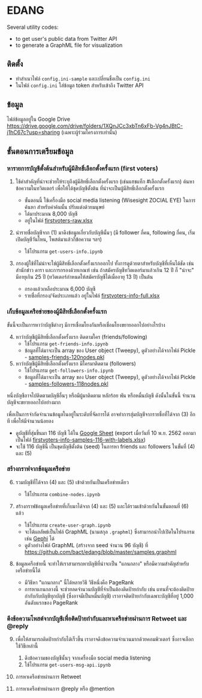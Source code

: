 # EDANG

Several utility codes:
- to get user's public data from Twitter API
- to generate a GraphML file for visualization

## ติดตั้ง

- ทำสำเนาไฟล์ `config.ini-sample` และเปลี่ยนชื่อเป็น `config.ini`
- ในไฟล์ `config.ini` ใส่ข้อมูล token สำหรับเข้าถึง Twitter API
  
## ข้อมูล

ไฟล์ข้อมูลอยู่ใน Google Drive https://drive.google.com/drive/folders/1XQnJCc3xbTn6xFb-Vg4nJBtC-j1hC67c?usp=sharing (เฉพาะผู้ร่วมโครงการเท่านั้น)

## ขั้นตอนการเตรียมข้อมูล

### หารายการบัญชีตั้งต้นสำหรับผู้มีสิทธิ์เลือกตั้งครั้งแรก (first voters)

1. ใช้คำสำคัญที่น่าจะช่วยให้ระบุถึงผู้มีสิทธิ์เลือกตั้งครั้งแรก (เช่นแฮชแท็ก #เลือกตั้งครั้งแรก) ค้นหาข้อความในทวิตเตอร์ เพื่อให้ได้ชุดบัญชีตั้งต้น ที่น่าจะเป็นผู้มีสิทธิ์เลือกตั้งครั้งแรก
   - ขั้นตอนนี้ ใช้เครื่องมือ social media listening (Wisesight ZOCIAL EYE) ในการค้นหา สำหรับคำค้นนั้น ปรับแต่งด้วยมนุษย์
   - ได้มาประมาณ 8,000 บัญชี
   - อยู่ในไฟล์ [firstvoters-raw.xlsx](https://drive.google.com/file/d/1gctblwJsnsnvLT-IEPqUKlWn1wvQnzc5/view?usp=sharing)

2. นำรายชื่อบัญชีจาก (1) มาดึงข้อมูลเกี่ยวกับบัญชีนั้นๆ (มี follower กี่คน, following กี่คน, เริ่มเปิดบัญชีวันไหน, โพสต์มาแล้วกี่ข้อความ ฯลฯ)
   - ใช้โปรแกรม `get-users-info.ipynb`

3. กรองผู้ใช้ที่ไม่น่าจะใช่ผู้มีสิทธิ์เลือกตั้งครั้งแรกออกไป ทั้งการดูด้วยตาสำหรับบัญชีที่เห็นได้ชัด เช่น สำนักข่าว ดารา และการกรองด้วยเกณฑ์ เช่น ถ้าสมัครบัญชีทวิตเตอร์มาแล้วเกิน 12 ปี ก็ "น่าจะ" มีอายุเกิน 25 ปี (ทวิตเตอร์กำหนดให้สมัครบัญชีได้เมื่ออายุ 13 ปี) เป็นต้น   
   - กรองแล้วเหลือประมาณ 6,000 บัญชี
   - รายชื่อที่กรอง/จัดประเภทแล้ว อยู่ในไฟล์ [firstvoters-info-full.xlsx](https://drive.google.com/file/d/1ugUev3_Gefz3xk8V0m4-SqkX397rLQOo/view?usp=sharing)

### เก็บข้อมูลเครือข่ายของผู้มีสิทธิ์เลือกตั้งครั้งแรก

ขั้นนี้จะเป็นการหาว่าบัญชีต่างๆ มีการเชื่อมโยงกันหรือเชื่อมโยงขยายออกไปอย่างไรบ้าง

4. หาว่าบัญชีผู้มีสิทธิ์เลือกตั้งครั้งแรก ติดตามใคร (friends/following)
   - ใช้โปรแกรม	`get-friends-info.ipynb`
   - ข้อมูลที่ได้มาจะเป็น array ของ User object (Tweepy), ดูตัวอย่างได้จากไฟล์ Pickle - [samples-friends-120nodes.pkl](https://drive.google.com/file/d/1iWd2TrUq3HNhABEprME5Z7vQzIlZgpk6/view?usp=sharing)
5. หาว่าบัญชีผู้มีสิทธิ์เลือกตั้งครั้งแรก มีใครมาติดตาม (followers)
   - ใช้โปรแกรม `get-followers-info.ipynb`
   - ข้อมูลที่ได้มาจะเป็น array ของ User object (Tweepy), ดูตัวอย่างได้จากไฟล์ Pickle - [samples-followers-118nodes.pkl](https://drive.google.com/file/d/1UO-me_ceU0zSenKIv11j8LM6eiIdIdxq/view?usp=sharing)

หนึ่งบัญชีอาจไปติดตามบัญชีอื่นๆ หรือมีผู้มาติดตาม หลักร้อย พัน หรือหมื่นบัญชี ดังนั้นในขั้นนี้ จำนวนบัญชีจะขยายออกไปอย่างมาก

เพื่อเป็นการจำกัดจำนวนข้อมูลในอยู่ในระดับที่จัดการได้ อาจทำการสุ่มบัญชีจากรายชื่อที่ได้จาก (3) อีกที เพื่อให้มีจำนวนน้อยลง
- ดูบัญชีที่สุ่มขึ้นมา 116 บัญชี ได้ใน [Google Sheet](https://docs.google.com/spreadsheets/d/1bTCMhcB5Iju4RQUCz4mnhxsxhN3nOLsN6PZ133qIDuA/edit?usp=sharing) (export เมื่อวันที่ 10 พ.ย. 2562 ออกมาเป็นไฟล์ [firstvoters-info-samples-116-with-labels.xlsx](https://drive.google.com/file/d/1HsmeDoTrJFEGx2rcrtS8DJQAz_WknYw-/view?usp=sharing))
- จะใช้ 116 บัญชีนี้ เป็นขุดบัญชีตั้งต้น (seed) ในการหา friends และ followers ในขั้นที่ (4) และ (5)

### สร้างกราฟจากข้อมูลเครือข่าย

6. รวมบัญชีที่ได้จาก (4) และ (5) เข้าด้วยกันเป็นเครือข่ายเดียว
   - ใช้โปรแกรม `combine-nodes.ipynb`

7. สร้างกราฟข้อมูลเครือข่ายที่เก็บมาได้จาก (4) และ (5) และได้รวมเข้าด้วยกันในขั้นตอนที่ (6) แล้ว
   - ใช้โปรแกรม `create-user-graph.ipynb`
   - จะได้ผลลัพธ์เป็นไฟล์ GraphML (นามสกุล `.graphml`) ซึ่งสามารถนำไปเปิดในโปรแกรมเช่น [Gephi](https://gephi.org/) ได้
   - ดูตัวอย่างไฟล์ GraphML (สร้างจาก seed จำนวน 96 บัญชี) ที่ https://github.com/bact/edang/blob/master/samples.graphml 

8. ข้อมูลเครือข่ายนี้ จะทำให้เราสามารถหาบัญชีที่น่าจะเป็น "แกนกลาง" หรือมีความสำคัญสำหรับเครือข่ายนี้ได้
   - มีวิธีหา "แกนกลาง" นี้ได้หลายวิธี วิธีหนึ่งคือ PageRank
   - การหาแกนกลางนี้ จะช่วยลดจำนวนบัญชีที่จำเป็นต้องติดป้ายกำกับ เช่น แทนที่จะต้องติดป้ายกำกับกับบัญชีทุกบัญชี (ซึ่งอาจมีเป็นหมื่นบัญชี) เราอาจติดป้ายกำกับเฉพาะบัญชีที่อยู่ 1,000 อันดับแรกของ PageRank 

### ดึงข้อความโพสต์จากบัญชีเพื่อติดป้ายกำกับและหาเครือข่ายผ่านการ Retweet และ @reply

9. เพื่อให้สามารถติดป้ายกำกับได้เร็วขึ้น เราอาจดึงข้อความจำนวนมากด้วยคอมพิวเตอร์ ซึ่งอาจเลือกใช้วิธีเหล่านี้
   1. ดึงข้อความของบัญชีนั้นๆ จากเครื่องมือ social media listening
   2. ใช้โปรแกรม `get-users-msg-api.ipynb`

10. การหาเครือข่ายผ่านการ Retweet

11. การหาเครือข่ายผ่านการ @reply หรือ @mention
